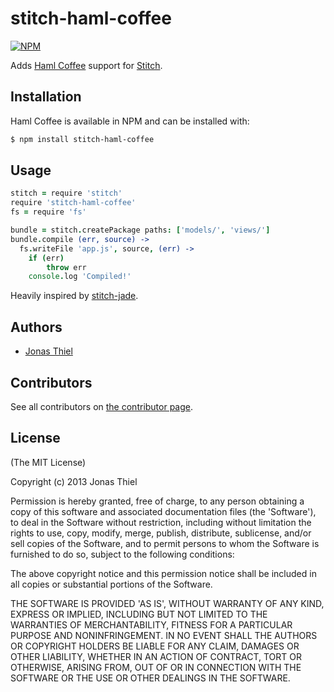 stitch-haml-coffee
===========

[![NPM](http://img.shields.io/npm/v/stitch-haml-coffee.svg)](https://www.npmjs.com/package/stitch-haml-coffee)

Adds [Haml Coffee](https://github.com/netzpirat/haml-coffee) support for [Stitch](https://github.com/sstephenson/stitch).

## Installation

Haml Coffee is available in NPM and can be installed with:

```bash
$ npm install stitch-haml-coffee
```

## Usage

```coffeescript
stitch = require 'stitch'
require 'stitch-haml-coffee'
fs = require 'fs'

bundle = stitch.createPackage paths: ['models/', 'views/']
bundle.compile (err, source) ->
  fs.writeFile 'app.js', source, (err) ->
    if (err)
    	throw err
    console.log 'Compiled!'
```

Heavily inspired by [stitch-jade](https://github.com/kaptajnen/stitch-jade).

## Authors

* [Jonas Thiel](https://github.com/jnbt)

## Contributors

See all contributors on [the contributor page](https://github.com/jnbt/stitch-haml-coffee/contributors).

## License

(The MIT License)

Copyright (c) 2013 Jonas Thiel

Permission is hereby granted, free of charge, to any person obtaining
a copy of this software and associated documentation files (the
'Software'), to deal in the Software without restriction, including
without limitation the rights to use, copy, modify, merge, publish,
distribute, sublicense, and/or sell copies of the Software, and to
permit persons to whom the Software is furnished to do so, subject to
the following conditions:

The above copyright notice and this permission notice shall be
included in all copies or substantial portions of the Software.

THE SOFTWARE IS PROVIDED 'AS IS', WITHOUT WARRANTY OF ANY KIND,
EXPRESS OR IMPLIED, INCLUDING BUT NOT LIMITED TO THE WARRANTIES OF
MERCHANTABILITY, FITNESS FOR A PARTICULAR PURPOSE AND NONINFRINGEMENT.
IN NO EVENT SHALL THE AUTHORS OR COPYRIGHT HOLDERS BE LIABLE FOR ANY
CLAIM, DAMAGES OR OTHER LIABILITY, WHETHER IN AN ACTION OF CONTRACT,
TORT OR OTHERWISE, ARISING FROM, OUT OF OR IN CONNECTION WITH THE
SOFTWARE OR THE USE OR OTHER DEALINGS IN THE SOFTWARE.


